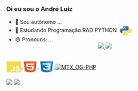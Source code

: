### <Hello World> Oi eu sou o André Luiz
  
- 🔭 Sou autônomo ...
- 🌱 Estudando Programação RAD PYTHON <img align="center" alt="Rafa-Python" height="30" width="40" src="https://raw.githubusercontent.com/devicons/devicon/master/icons/python/python-original.svg">
- 😄 Pronouns: ...
  <div align="center">
  <a href="https://github.com/mtxdf7">
  <img height="180em" src="https://github-readme-stats.vercel.app/api?username=mtxdf7&show_icons=true&theme=blue-green&include_all_commits=true&count_private=true"/>
  <img height="180em" src="https://github-readme-stats.vercel.app/api/top-langs/?username=mtxdf7&layout=compact&langs_count=7&theme=blue-green"/>
</div>
    <div style="display: inline_block"><br>
  <img align="center" alt="MTX_OG-Js" height="30" width="40" src="https://raw.githubusercontent.com/devicons/devicon/master/icons/javascript/javascript-plain.svg">
  <img align="center" alt="MTX_OG-HTML" height="30" width="40" src="https://raw.githubusercontent.com/devicons/devicon/master/icons/html5/html5-original.svg">
  <img align="center" alt="MTX_OG-CSS" height="30" width="40" src="https://raw.githubusercontent.com/devicons/devicon/master/icons/css3/css3-original.svg">
  <img align="center" alt="MTX_OG-PHP" height="50" width="60" src="https://cdn.jsdelivr.net/gh/devicons/devicon/icons/php/php-plain.svg">
</div>
<br>   

  <div height="60" align="left">  
  <a height="60" href="https://www.linkedin.com/in/andrémtx/" target="_blank"><img src="https://img.shields.io/badge/-LinkedIn-%230077B5?style=for-the-badge&logo=linkedin&logoColor=white" target="_blank"></a>
  <a height="60" href="mailto:gridemtx@gmail.com"><img src="https://img.shields.io/badge/Gmail-D14836?style=for-the-badge&logo=gmail&logoColor=white" target="_blank"></a>
    <br>
    
</div>
